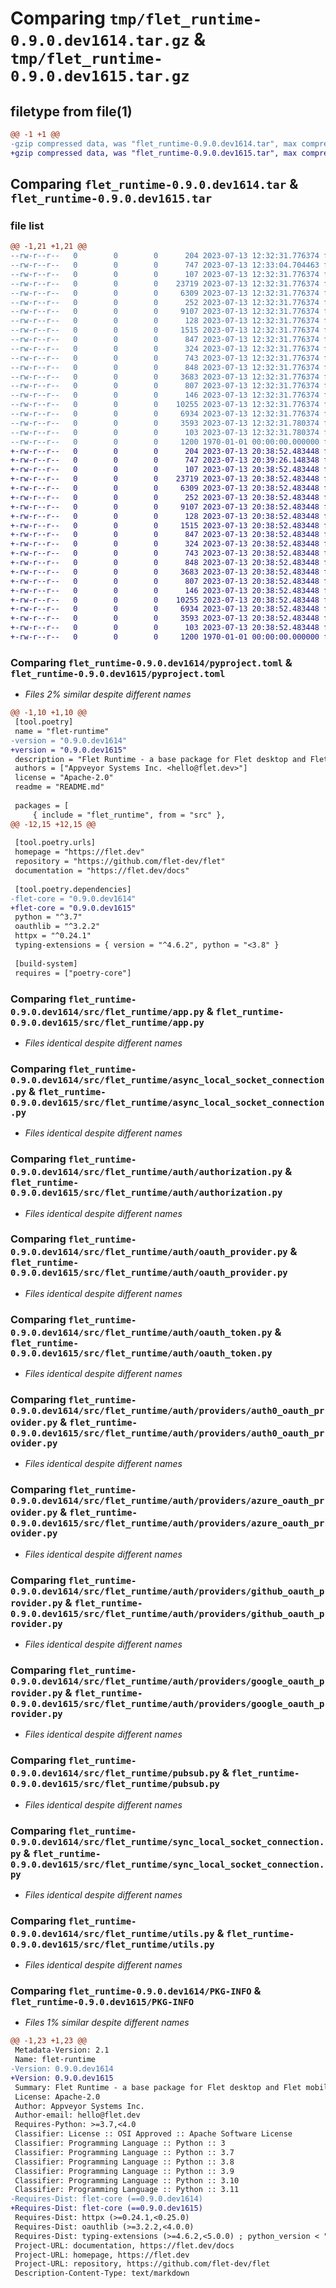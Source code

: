 # Comparing `tmp/flet_runtime-0.9.0.dev1614.tar.gz` & `tmp/flet_runtime-0.9.0.dev1615.tar.gz`

## filetype from file(1)

```diff
@@ -1 +1 @@
-gzip compressed data, was "flet_runtime-0.9.0.dev1614.tar", max compression
+gzip compressed data, was "flet_runtime-0.9.0.dev1615.tar", max compression
```

## Comparing `flet_runtime-0.9.0.dev1614.tar` & `flet_runtime-0.9.0.dev1615.tar`

### file list

```diff
@@ -1,21 +1,21 @@
--rw-r--r--   0        0        0      204 2023-07-13 12:32:31.776374 flet_runtime-0.9.0.dev1614/README.md
--rw-r--r--   0        0        0      747 2023-07-13 12:33:04.704463 flet_runtime-0.9.0.dev1614/pyproject.toml
--rw-r--r--   0        0        0      107 2023-07-13 12:32:31.776374 flet_runtime-0.9.0.dev1614/src/flet_runtime/__init__.py
--rw-r--r--   0        0        0    23719 2023-07-13 12:32:31.776374 flet_runtime-0.9.0.dev1614/src/flet_runtime/app.py
--rw-r--r--   0        0        0     6309 2023-07-13 12:32:31.776374 flet_runtime-0.9.0.dev1614/src/flet_runtime/async_local_socket_connection.py
--rw-r--r--   0        0        0      252 2023-07-13 12:32:31.776374 flet_runtime-0.9.0.dev1614/src/flet_runtime/auth/__init__.py
--rw-r--r--   0        0        0     9107 2023-07-13 12:32:31.776374 flet_runtime-0.9.0.dev1614/src/flet_runtime/auth/authorization.py
--rw-r--r--   0        0        0      128 2023-07-13 12:32:31.776374 flet_runtime-0.9.0.dev1614/src/flet_runtime/auth/group.py
--rw-r--r--   0        0        0     1515 2023-07-13 12:32:31.776374 flet_runtime-0.9.0.dev1614/src/flet_runtime/auth/oauth_provider.py
--rw-r--r--   0        0        0      847 2023-07-13 12:32:31.776374 flet_runtime-0.9.0.dev1614/src/flet_runtime/auth/oauth_token.py
--rw-r--r--   0        0        0      324 2023-07-13 12:32:31.776374 flet_runtime-0.9.0.dev1614/src/flet_runtime/auth/providers/__init__.py
--rw-r--r--   0        0        0      743 2023-07-13 12:32:31.776374 flet_runtime-0.9.0.dev1614/src/flet_runtime/auth/providers/auth0_oauth_provider.py
--rw-r--r--   0        0        0      848 2023-07-13 12:32:31.776374 flet_runtime-0.9.0.dev1614/src/flet_runtime/auth/providers/azure_oauth_provider.py
--rw-r--r--   0        0        0     3683 2023-07-13 12:32:31.776374 flet_runtime-0.9.0.dev1614/src/flet_runtime/auth/providers/github_oauth_provider.py
--rw-r--r--   0        0        0      807 2023-07-13 12:32:31.776374 flet_runtime-0.9.0.dev1614/src/flet_runtime/auth/providers/google_oauth_provider.py
--rw-r--r--   0        0        0      146 2023-07-13 12:32:31.776374 flet_runtime-0.9.0.dev1614/src/flet_runtime/auth/user.py
--rw-r--r--   0        0        0    10255 2023-07-13 12:32:31.776374 flet_runtime-0.9.0.dev1614/src/flet_runtime/pubsub.py
--rw-r--r--   0        0        0     6934 2023-07-13 12:32:31.776374 flet_runtime-0.9.0.dev1614/src/flet_runtime/sync_local_socket_connection.py
--rw-r--r--   0        0        0     3593 2023-07-13 12:32:31.780374 flet_runtime-0.9.0.dev1614/src/flet_runtime/utils.py
--rw-r--r--   0        0        0      103 2023-07-13 12:32:31.780374 flet_runtime-0.9.0.dev1614/src/flet_runtime/version.py
--rw-r--r--   0        0        0     1200 1970-01-01 00:00:00.000000 flet_runtime-0.9.0.dev1614/PKG-INFO
+-rw-r--r--   0        0        0      204 2023-07-13 20:38:52.483448 flet_runtime-0.9.0.dev1615/README.md
+-rw-r--r--   0        0        0      747 2023-07-13 20:39:26.148348 flet_runtime-0.9.0.dev1615/pyproject.toml
+-rw-r--r--   0        0        0      107 2023-07-13 20:38:52.483448 flet_runtime-0.9.0.dev1615/src/flet_runtime/__init__.py
+-rw-r--r--   0        0        0    23719 2023-07-13 20:38:52.483448 flet_runtime-0.9.0.dev1615/src/flet_runtime/app.py
+-rw-r--r--   0        0        0     6309 2023-07-13 20:38:52.483448 flet_runtime-0.9.0.dev1615/src/flet_runtime/async_local_socket_connection.py
+-rw-r--r--   0        0        0      252 2023-07-13 20:38:52.483448 flet_runtime-0.9.0.dev1615/src/flet_runtime/auth/__init__.py
+-rw-r--r--   0        0        0     9107 2023-07-13 20:38:52.483448 flet_runtime-0.9.0.dev1615/src/flet_runtime/auth/authorization.py
+-rw-r--r--   0        0        0      128 2023-07-13 20:38:52.483448 flet_runtime-0.9.0.dev1615/src/flet_runtime/auth/group.py
+-rw-r--r--   0        0        0     1515 2023-07-13 20:38:52.483448 flet_runtime-0.9.0.dev1615/src/flet_runtime/auth/oauth_provider.py
+-rw-r--r--   0        0        0      847 2023-07-13 20:38:52.483448 flet_runtime-0.9.0.dev1615/src/flet_runtime/auth/oauth_token.py
+-rw-r--r--   0        0        0      324 2023-07-13 20:38:52.483448 flet_runtime-0.9.0.dev1615/src/flet_runtime/auth/providers/__init__.py
+-rw-r--r--   0        0        0      743 2023-07-13 20:38:52.483448 flet_runtime-0.9.0.dev1615/src/flet_runtime/auth/providers/auth0_oauth_provider.py
+-rw-r--r--   0        0        0      848 2023-07-13 20:38:52.483448 flet_runtime-0.9.0.dev1615/src/flet_runtime/auth/providers/azure_oauth_provider.py
+-rw-r--r--   0        0        0     3683 2023-07-13 20:38:52.483448 flet_runtime-0.9.0.dev1615/src/flet_runtime/auth/providers/github_oauth_provider.py
+-rw-r--r--   0        0        0      807 2023-07-13 20:38:52.483448 flet_runtime-0.9.0.dev1615/src/flet_runtime/auth/providers/google_oauth_provider.py
+-rw-r--r--   0        0        0      146 2023-07-13 20:38:52.483448 flet_runtime-0.9.0.dev1615/src/flet_runtime/auth/user.py
+-rw-r--r--   0        0        0    10255 2023-07-13 20:38:52.483448 flet_runtime-0.9.0.dev1615/src/flet_runtime/pubsub.py
+-rw-r--r--   0        0        0     6934 2023-07-13 20:38:52.483448 flet_runtime-0.9.0.dev1615/src/flet_runtime/sync_local_socket_connection.py
+-rw-r--r--   0        0        0     3593 2023-07-13 20:38:52.483448 flet_runtime-0.9.0.dev1615/src/flet_runtime/utils.py
+-rw-r--r--   0        0        0      103 2023-07-13 20:38:52.483448 flet_runtime-0.9.0.dev1615/src/flet_runtime/version.py
+-rw-r--r--   0        0        0     1200 1970-01-01 00:00:00.000000 flet_runtime-0.9.0.dev1615/PKG-INFO
```

### Comparing `flet_runtime-0.9.0.dev1614/pyproject.toml` & `flet_runtime-0.9.0.dev1615/pyproject.toml`

 * *Files 2% similar despite different names*

```diff
@@ -1,10 +1,10 @@
 [tool.poetry]
 name = "flet-runtime"
-version = "0.9.0.dev1614"
+version = "0.9.0.dev1615"
 description = "Flet Runtime - a base package for Flet desktop and Flet mobile."
 authors = ["Appveyor Systems Inc. <hello@flet.dev>"]
 license = "Apache-2.0"
 readme = "README.md"
 
 packages = [
     { include = "flet_runtime", from = "src" },
@@ -12,15 +12,15 @@
 
 [tool.poetry.urls]
 homepage = "https://flet.dev"
 repository = "https://github.com/flet-dev/flet"
 documentation = "https://flet.dev/docs"
 
 [tool.poetry.dependencies]
-flet-core = "0.9.0.dev1614"
+flet-core = "0.9.0.dev1615"
 python = "^3.7"
 oauthlib = "^3.2.2"
 httpx = "^0.24.1"
 typing-extensions = { version = "^4.6.2", python = "<3.8" }
 
 [build-system]
 requires = ["poetry-core"]
```

### Comparing `flet_runtime-0.9.0.dev1614/src/flet_runtime/app.py` & `flet_runtime-0.9.0.dev1615/src/flet_runtime/app.py`

 * *Files identical despite different names*

### Comparing `flet_runtime-0.9.0.dev1614/src/flet_runtime/async_local_socket_connection.py` & `flet_runtime-0.9.0.dev1615/src/flet_runtime/async_local_socket_connection.py`

 * *Files identical despite different names*

### Comparing `flet_runtime-0.9.0.dev1614/src/flet_runtime/auth/authorization.py` & `flet_runtime-0.9.0.dev1615/src/flet_runtime/auth/authorization.py`

 * *Files identical despite different names*

### Comparing `flet_runtime-0.9.0.dev1614/src/flet_runtime/auth/oauth_provider.py` & `flet_runtime-0.9.0.dev1615/src/flet_runtime/auth/oauth_provider.py`

 * *Files identical despite different names*

### Comparing `flet_runtime-0.9.0.dev1614/src/flet_runtime/auth/oauth_token.py` & `flet_runtime-0.9.0.dev1615/src/flet_runtime/auth/oauth_token.py`

 * *Files identical despite different names*

### Comparing `flet_runtime-0.9.0.dev1614/src/flet_runtime/auth/providers/auth0_oauth_provider.py` & `flet_runtime-0.9.0.dev1615/src/flet_runtime/auth/providers/auth0_oauth_provider.py`

 * *Files identical despite different names*

### Comparing `flet_runtime-0.9.0.dev1614/src/flet_runtime/auth/providers/azure_oauth_provider.py` & `flet_runtime-0.9.0.dev1615/src/flet_runtime/auth/providers/azure_oauth_provider.py`

 * *Files identical despite different names*

### Comparing `flet_runtime-0.9.0.dev1614/src/flet_runtime/auth/providers/github_oauth_provider.py` & `flet_runtime-0.9.0.dev1615/src/flet_runtime/auth/providers/github_oauth_provider.py`

 * *Files identical despite different names*

### Comparing `flet_runtime-0.9.0.dev1614/src/flet_runtime/auth/providers/google_oauth_provider.py` & `flet_runtime-0.9.0.dev1615/src/flet_runtime/auth/providers/google_oauth_provider.py`

 * *Files identical despite different names*

### Comparing `flet_runtime-0.9.0.dev1614/src/flet_runtime/pubsub.py` & `flet_runtime-0.9.0.dev1615/src/flet_runtime/pubsub.py`

 * *Files identical despite different names*

### Comparing `flet_runtime-0.9.0.dev1614/src/flet_runtime/sync_local_socket_connection.py` & `flet_runtime-0.9.0.dev1615/src/flet_runtime/sync_local_socket_connection.py`

 * *Files identical despite different names*

### Comparing `flet_runtime-0.9.0.dev1614/src/flet_runtime/utils.py` & `flet_runtime-0.9.0.dev1615/src/flet_runtime/utils.py`

 * *Files identical despite different names*

### Comparing `flet_runtime-0.9.0.dev1614/PKG-INFO` & `flet_runtime-0.9.0.dev1615/PKG-INFO`

 * *Files 1% similar despite different names*

```diff
@@ -1,23 +1,23 @@
 Metadata-Version: 2.1
 Name: flet-runtime
-Version: 0.9.0.dev1614
+Version: 0.9.0.dev1615
 Summary: Flet Runtime - a base package for Flet desktop and Flet mobile.
 License: Apache-2.0
 Author: Appveyor Systems Inc.
 Author-email: hello@flet.dev
 Requires-Python: >=3.7,<4.0
 Classifier: License :: OSI Approved :: Apache Software License
 Classifier: Programming Language :: Python :: 3
 Classifier: Programming Language :: Python :: 3.7
 Classifier: Programming Language :: Python :: 3.8
 Classifier: Programming Language :: Python :: 3.9
 Classifier: Programming Language :: Python :: 3.10
 Classifier: Programming Language :: Python :: 3.11
-Requires-Dist: flet-core (==0.9.0.dev1614)
+Requires-Dist: flet-core (==0.9.0.dev1615)
 Requires-Dist: httpx (>=0.24.1,<0.25.0)
 Requires-Dist: oauthlib (>=3.2.2,<4.0.0)
 Requires-Dist: typing-extensions (>=4.6.2,<5.0.0) ; python_version < "3.8"
 Project-URL: documentation, https://flet.dev/docs
 Project-URL: homepage, https://flet.dev
 Project-URL: repository, https://github.com/flet-dev/flet
 Description-Content-Type: text/markdown
```

